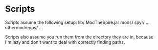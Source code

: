 # Scripts

Scripts assume the following setup:
lib/
  ModTheSpire.jar
  mods/
spyr/
  ...
othermodrepos/
  ...

Scripts also assume you run them from the directory they are in, because
I'm lazy and don't want to deal with correctly finding paths.

